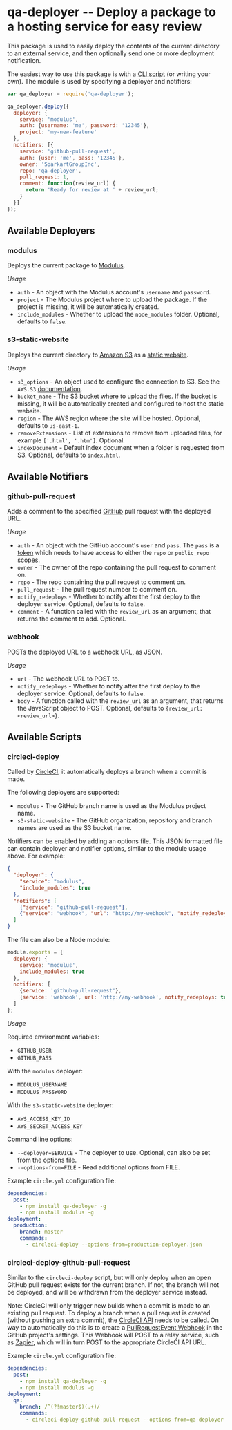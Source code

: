 # qa-deployer -- Deploy a package to a hosting service for easy review

This package is used to easily deploy the contents of the current directory to an external service, and then optionally send one or more deployment notification.

The easiest way to use this package is with a [CLI script](#available-scripts) (or writing your own). The module is used by specifying a deployer and notifiers:

```javascript
var qa_deployer = require('qa-deployer');

qa_deployer.deploy({
  deployer: {
    service: 'modulus',
    auth: {username: 'me', password: '12345'},
    project: 'my-new-feature'
  },
  notifiers: [{
    service: 'github-pull-request',
    auth: {user: 'me', pass: '12345'},
    owner: 'SparkartGroupInc',
    repo: 'qa-deployer',
    pull_request: 1,
    comment: function(review_url) {
      return 'Ready for review at ' + review_url;
    }
  }]
});
```

## Available Deployers ##

### modulus ###

Deploys the current package to [Modulus](https://modulus.io/).

*Usage*

 - `auth` - An object with the Modulus account's `username` and `password`.
 - `project` - The Modulus project where to upload the package. If the project is missing, it will be automatically created.
 - `include_modules` - Whether to upload the `node_modules` folder. Optional, defaults to `false`.

### s3-static-website ###

Deploys the current directory to [Amazon S3](http://aws.amazon.com/s3/) as a [static website](http://docs.aws.amazon.com/AmazonS3/latest/dev/WebsiteHosting.html).

*Usage*

 - `s3_options` - An object used to configure the connection to S3. See the `AWS.S3` [documentation](http://docs.aws.amazon.com/AWSJavaScriptSDK/latest/AWS/S3.html#constructor-property).
 - `bucket_name` - The S3 bucket where to upload the files. If the bucket is missing, it will be automatically created and configured to host the static website.
 - `region` - The AWS region where the site will be hosted. Optional, defaults to `us-east-1`.
 - `removeExtensions` - List of extensions to remove from uploaded files, for example `['.html', '.htm']`. Optional.
 - `indexDocument` - Default index document when a folder is requested from S3. Optional, defaults to `index.html`.

## Available Notifiers ##

### github-pull-request ###

Adds a comment to the specified [GitHub](https://github.com/) pull request with the deployed URL.

*Usage*

 - `auth` - An object with the GitHub account's `user` and `pass`. The `pass` is a [token](https://github.com/blog/1509-personal-api-tokens) which needs to have access to either the `repo` or `public_repo` [scopes](https://developer.github.com/v3/oauth/#scopes).
 - `owner` - The owner of the repo containing the pull request to comment on.
 - `repo` - The repo containing the pull request to comment on.
 - `pull_request` - The pull request number to comment on.
 - `notify_redeploys` - Whether to notify after the first deploy to the deployer service. Optional, defaults to `false`.
 - `comment` - A function called with the `review_url` as an argument, that returns the comment to add. Optional.

### webhook ###

POSTs the deployed URL to a webhook URL, as JSON.

*Usage*

 - `url` - The webhook URL to POST to.
 - `notify_redeploys` - Whether to notify after the first deploy to the deployer service. Optional, defaults to `false`.
 - `body` - A function called with the `review_url` as an argument, that returns the JavaScript object to POST. Optional, defaults to `{review_url: <review_url>}`.

## Available Scripts ##

### circleci-deploy ###

Called by [CircleCI](https://circleci.com/), it automatically deploys a branch when a commit is made.

The following deployers are supported:

 - `modulus` - The GitHub branch name is used as the Modulus project name.
 - `s3-static-website` - The GitHub organization, repository and branch names are used as the S3 bucket name.

Notifiers can be enabled by adding an options file. This JSON formatted file can contain deployer and notifier options, similar to the module usage above. For example:

```json
{
  "deployer": {
    "service": "modulus",
    "include_modules": true
  },
  "notifiers": [
    {"service": "github-pull-request"},
    {"service": "webhook", "url": "http://my-webhook", "notify_redeploys": true}
  ]
}
```

The file can also be a Node module:

```javascript
module.exports = {
  deployer: {
    service: 'modulus',
    include_modules: true
  },
  notifiers: [
    {service: 'github-pull-request'},
    {service: 'webhook', url: 'http://my-webhook', notify_redeploys: true}
  ]
};
```

*Usage*

Required environment variables:

 - `GITHUB_USER`
 - `GITHUB_PASS`

With the `modulus` deployer:

 - `MODULUS_USERNAME`
 - `MODULUS_PASSWORD`

With the `s3-static-website` deployer:

 - `AWS_ACCESS_KEY_ID`
 - `AWS_SECRET_ACCESS_KEY`

Command line options:

 - `--deployer=SERVICE` - The deployer to use. Optional, can also be set from the options file.
 - `--options-from=FILE` - Read additional options from FILE.

Example `circle.yml` configuration file:

```yaml
dependencies:
  post:
    - npm install qa-deployer -g
    - npm install modulus -g
deployment:
  production:
    branch: master
    commands:
      - circleci-deploy --options-from=production-deployer.json
```

### circleci-deploy-github-pull-request ###

Similar to the `circleci-deploy` script, but will only deploy when an open GitHub pull request exists for the current branch. If not, the branch will not be deployed, and will be withdrawn from the deployer service instead.

Note: CircleCI will only trigger new builds when a commit is made to an existing pull request. To deploy a branch when a pull request is created (without pushing an extra commit), the [CircleCI API](https://circleci.com/docs/api#new-build) needs to be called. On way to automatically do this is to create a [PullRequestEvent Webhook](https://developer.github.com/v3/activity/events/types/#pullrequestevent) in the GitHub project's settings. This Webhook will POST to a relay service, such as [Zapier](http://www.zapier.com), which will in turn POST to the appropriate CircleCI API URL.

Example `circle.yml` configuration file:

```yaml
dependencies:
  post:
    - npm install qa-deployer -g
    - npm install modulus -g
deployment:
  qa:
    branch: /^(?!master$)(.+)/
    commands:
      - circleci-deploy-github-pull-request --options-from=qa-deployer.json
```
